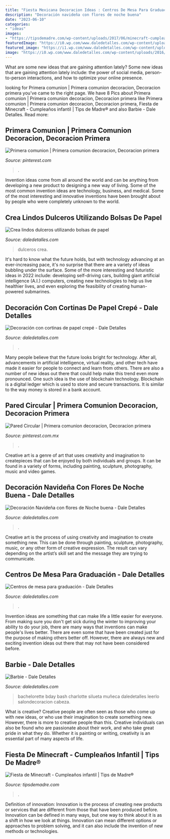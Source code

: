 ```yaml
---
title: "Fiesta Mexicana Decoracion Ideas : Centros De Mesa Para Graduación"
description: "Decoración navideña con flores de noche buena"
date: "2023-06-10"
categories:
- "ideas"
images:
- "https://tipsdemadre.com/wp-content/uploads/2017/06/minecraft-cumpleanos-ninos.jpg"
featuredImage: "https://i0.wp.com/www.daledetalles.com/wp-content/uploads/2016/07/fiesta-barbie30.jpg?resize=564%2C1002"
featured_image: "https://i1.wp.com/www.daledetalles.com/wp-content/uploads/2016/08/decoracion-con-papel-creppe7.jpg"
image: "https://i0.wp.com/www.daledetalles.com/wp-content/uploads/2016/07/fiesta-barbie30.jpg?resize=564%2C1002"
---
```



What are some new ideas that are gaining attention lately?
Some new ideas that are gaining attention lately include: the power of social media, person-to-person interactions, and how to optimize your online presence.

	

		
looking for Primera comunion | Primera comunion decoracion, Decoracion primera you've came to the right page. We have 8 Pics about Primera comunion | Primera comunion decoracion, Decoracion primera like Primera comunion | Primera comunion decoracion, Decoracion primera, Fiesta de Minecraft - Cumpleaños infantil | Tips de Madre® and also Barbie - Dale Detalles. Read more:
		
    
## Primera Comunion | Primera Comunion Decoracion, Decoracion Primera

<img loading=lazy src="https://i.pinimg.com/736x/67/98/ab/6798ab710fce48c954b1aba083028239.jpg" onerror="this.onerror=null;this.src='https://tse4.mm.bing.net/th?id=OIP.gKrT4fb2GlN94RojtvFebAHaNK&amp;pid=15.1';" alt="Primera comunion | Primera comunion decoracion, Decoracion primera">

_Source: pinterest.com_

>. 

	

Invention ideas come from all around the world and can be anything from developing a new product to designing a new way of living. Some of the most common invention ideas are technology, business, and medical. Some of the most interesting and innovative inventions have been brought about by people who were completely unknown to the world.

    
## Crea Lindos Dulceros Utilizando Bolsas De Papel

<img loading=lazy src="https://i0.wp.com/www.daledetalles.com/wp-content/uploads/2017/05/bolsas-de-papel2.jpg" onerror="this.onerror=null;this.src='https://tse3.mm.bing.net/th?id=OIP.2dsvSZTR-RRdFDsRq8TqGwHaGW&amp;pid=15.1';" alt="Crea lindos dulceros utilizando bolsas de papel">

_Source: daledetalles.com_

>dulceros crea. 

	

It's hard to know what the future holds, but with technology advancing at an ever-increasing pace, it's no surprise that there are a variety of ideas bubbling under the surface. Some of the more interesting and futuristic ideas in 2022 include: developing self-driving cars, building giant artificial intelligence (A.I.) computers, creating new technologies to help us live healthier lives, and even exploring the feasibility of creating human-powered submarines.

    
## Decoración Con Cortinas De Papel Crepé - Dale Detalles

<img loading=lazy src="https://i1.wp.com/www.daledetalles.com/wp-content/uploads/2016/08/decoracion-con-papel-creppe7.jpg" onerror="this.onerror=null;this.src='https://tse2.mm.bing.net/th?id=OIP.0EOvMXrU5VQqt_BK8aCABgHaLD&amp;pid=15.1';" alt="Decoración con cortinas de papel crepé - Dale Detalles">

_Source: daledetalles.com_

>. 

	

Many people believe that the future looks bright for technology. After all, advancements in artificial intelligence, virtual reality, and other tech have made it easier for people to connect and learn from others. There are also a number of new ideas out there that could help make this trend even more pronounced. One such idea is the use of blockchain technology. Blockchain is a digital ledger which is used to store and secure transactions. It is similar to the way money is stored in a bank account.

    
## Pared Circular | Primera Comunion Decoracion, Decoracion Primera

<img loading=lazy src="https://i.pinimg.com/736x/7c/1c/6f/7c1c6f726d1ed72c10227c3bc58f091e.jpg" onerror="this.onerror=null;this.src='https://tse2.mm.bing.net/th?id=OIP.dmT4Udkotn3kqizVpX-B7gHaJ3&amp;pid=15.1';" alt="Pared Circular | Primera comunion decoracion, Decoracion primera">

_Source: pinterest.com.mx_

>. 

	

Creative art is a genre of art that uses creativity and imagination to createpieces that can be enjoyed by both individuals and groups. It can be found in a variety of forms, including painting, sculpture, photography, music and video games.

    
## Decoración Navideña Con Flores De Noche Buena - Dale Detalles

<img loading=lazy src="https://i1.wp.com/www.daledetalles.com/wp-content/uploads/2016/08/26.jpg" onerror="this.onerror=null;this.src='https://tse3.mm.bing.net/th?id=OIP.YquoQdaMYmuNtRJrYLpXVQHaNH&amp;pid=15.1';" alt="Decoración Navideña con flores de Noche buena - Dale Detalles">

_Source: daledetalles.com_

>. 

	

Creative art is the process of using creativity and imagination to create something new. This can be done through painting, sculpture, photography, music, or any other form of creative expression. The result can vary depending on the artist’s skill set and the message they are trying to communicate.

    
## Centros De Mesa Para Graduación - Dale Detalles

<img loading=lazy src="https://i0.wp.com/www.daledetalles.com/wp-content/uploads/2017/06/graduacion-centros-de-mesa12.jpg" onerror="this.onerror=null;this.src='https://tse4.mm.bing.net/th?id=OIP.V7C6dsQx2P7yC2pjv0n3AAHaJ3&amp;pid=15.1';" alt="Centros de mesa para graduación - Dale Detalles">

_Source: daledetalles.com_

>. 

	

Invention ideas are something that can make life a little easier for everyone. From making sure you don't get sick during the winter to improving your ability to do your job, there are many ways that inventions can make people's lives better. There are even some that have been created just for the purpose of making others better off. However, there are always new and exciting invention ideas out there that may not have been considered before.

    
## Barbie - Dale Detalles

<img loading=lazy src="https://i0.wp.com/www.daledetalles.com/wp-content/uploads/2016/07/fiesta-barbie30.jpg?resize=564%2C1002" onerror="this.onerror=null;this.src='https://tse2.mm.bing.net/th?id=OIP.x8-n-6mFCdOZs9XQn0FlyAHaNK&amp;pid=15.1';" alt="Barbie - Dale Detalles">

_Source: daledetalles.com_

>bachelorette bday bash charlotte silueta muñeca daledetalles leerlo salondecoracion cabeza. 

	

What is creative?
Creative people are often seen as those who come up with new ideas, or who use their imagination to create something new. However, there is more to creative people than this. Creative individuals can also be found who are passionate about their work, and who take great pride in what they do. Whether it is painting or writing, creativity is an essential part of many aspects of life.

    
## Fiesta De Minecraft - Cumpleaños Infantil | Tips De Madre®

<img loading=lazy src="https://tipsdemadre.com/wp-content/uploads/2017/06/minecraft-cumpleanos-ninos.jpg" onerror="this.onerror=null;this.src='https://tse4.mm.bing.net/th?id=OIP.fv43LVm7jTzwmpDNc-L50gHaIn&amp;pid=15.1';" alt="Fiesta de Minecraft - Cumpleaños infantil | Tips de Madre®">

_Source: tipsdemadre.com_

>. 

	

Definition of innovation:
Innovation is the process of creating new products or services that are different from those that have been produced before. Innovation can be defined in many ways, but one way to think about it is as a shift in how we look at things. Innovation can mean different options or approaches to problem solving, and it can also include the invention of new methods or technologies.

